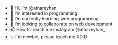 - 👋 Hi, I’m @athareyhan
- 👀 I’m interested in programming
- 🌱 I’m currently learning web programming
- 💞️ I’m looking to collaborate on web development
- 📫 How to reach me instagram @athareyhan_
- 💥 I'm newbie, please teach me XD:D
<!---
athareyhan/athareyhan is a ✨ special ✨ repository because its `README.md` (this file) appears on your GitHub profile.
You can click the Preview link to take a look at your changes.
--->
